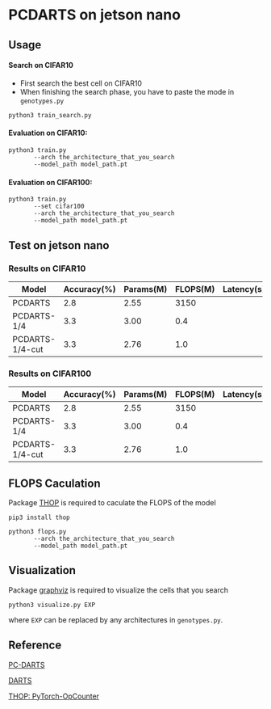 # PCDARTS on jetson nano

## Usage
#### Search on CIFAR10

- First search the best cell on CIFAR10
- When finishing the search phase, you have to paste the mode in `genotypes.py`
```
python3 train_search.py
```

#### Evaluation on CIFAR10:

```
python3 train.py
       --arch the_architecture_that_you_search
       --model_path model_path.pt
```
#### Evaluation on CIFAR100:

```
python3 train.py
       --set cifar100
       --arch the_architecture_that_you_search
       --model_path model_path.pt
```


## Test on jetson nano
### Results on CIFAR10
Model | Accuracy(%) | Params(M) | FLOPS(M) | Latency(s) | Throughput
--- | --- | --- | --- | --- | ---
PCDARTS|2.8|2.55|3150
PCDARTS-1/4 | 3.3 | 3.00 | 0.4
PCDARTS-1/4-cut | 3.3 | 2.76 | 1.0

### Results on CIFAR100
Model | Accuracy(%) | Params(M) | FLOPS(M) | Latency(s) | Throughput
--- | --- | --- | --- | --- | ---
PCDARTS|2.8|2.55|3150
PCDARTS-1/4 | 3.3 | 3.00 | 0.4
PCDARTS-1/4-cut | 3.3 | 2.76 | 1.0


## FLOPS Caculation
Package [THOP](https://github.com/Lyken17/pytorch-OpCounter) is required to caculate the FLOPS of the model
```
pip3 install thop
```
```
python3 flops.py
       --arch the_architecture_that_you_search
       --model_path model_path.pt
```


## Visualization
Package [graphviz](https://graphviz.readthedocs.io/en/stable/index.html) is required to visualize the cells that you search
```
python3 visualize.py EXP
```
where `EXP` can be replaced by any architectures in `genotypes.py`.


## Reference
[PC-DARTS](https://github.com/yuhuixu1993/PC-DARTS)

[DARTS](https://github.com/quark0/darts)

[THOP: PyTorch-OpCounter](https://github.com/Lyken17/pytorch-OpCounter)
